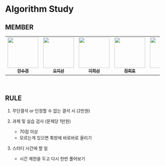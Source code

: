 # Algorithm Study

## MEMBER 
<table>
  <tr>
     <td align="center"><a href="https://github.com/ahnsugyeong"><img src="https://github.com/ahnsugyeong.png" width="100px;" alt=""/><br/><sub><b>안수경</b></sub></a><br/></td>
     <td align="center"><a href="https://github.com/jisun0415"><img src="https://github.com/jisun0415.png" width="100px;" alt=""/><br/><sub><b>오지선</b></sub></a><br/></td>
     <td align="center"><a href="https://github.com/hhsun0101"><img src="https://github.com/hhsun0101.png" width="100px;" alt=""/><br/><sub><b>이학선</b></sub></a><br/></td>
      <td align="center"><a href="https://github.com/heeheehoho"><img src="https://github.com/heeheehoho.png" width="100px;" alt=""/><br/><sub><b>정희호</b></sub></a><br/></td>
     <td align="center"><a href="https://github.com/wonseo"><img src="https://github.com/wonseo.png" width="100px;" alt=""/><br/><sub><b>최원서</b></sub></a><br/></td>
  </tr>
</table>

<br>


## RULE

1. 무단결석 or 인정할 수 없는 결석 시 (2만원)

2. 과제 및 실습 검사 (문제당 1만원)
    - 70점 이상
    - 모르는게 있으면 톡방에 바로바로 올리기
  
3. 스터디 시간에 할 일
    - 시간 제한을 두고 다시 한번 풀어보기

